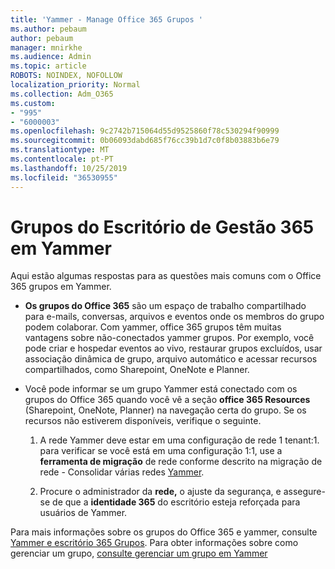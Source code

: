 ```yaml
---
title: 'Yammer - Manage Office 365 Grupos '
ms.author: pebaum
author: pebaum
manager: mnirkhe
ms.audience: Admin
ms.topic: article
ROBOTS: NOINDEX, NOFOLLOW
localization_priority: Normal
ms.collection: Adm_O365
ms.custom:
- "995"
- "6000003"
ms.openlocfilehash: 9c2742b715064d55d9525860f78c530294f90999
ms.sourcegitcommit: 0b06093dabd685f76cc39b1d7c0f8b03883b6e79
ms.translationtype: MT
ms.contentlocale: pt-PT
ms.lasthandoff: 10/25/2019
ms.locfileid: "36530955"
---
```

# <a name="manage-office-365-groups-in-yammer"></a>Grupos do Escritório de Gestão 365 em Yammer

Aqui estão algumas respostas para as questões mais comuns com o Office 365 grupos em Yammer.

* **Os grupos do Office 365** são um espaço de trabalho compartilhado para e-mails, conversas, arquivos e eventos onde os membros do grupo podem colaborar. Com yammer, office 365 grupos têm muitas vantagens sobre não-conectados yammer grupos. Por exemplo, você pode criar e hospedar eventos ao vivo, restaurar grupos excluídos, usar associação dinâmica de grupo, arquivo automático e acessar recursos compartilhados, como Sharepoint, OneNote e Planner.

* Você pode informar se um grupo Yammer está conectado com os grupos do Office 365 quando você vê a seção **office 365 Resources** (Sharepoint, OneNote, Planner) na navegação certa do grupo. Se os recursos não estiverem disponíveis, verifique o seguinte.

  1. A rede Yammer deve estar em uma configuração de rede 1 tenant:1. para verificar se você está em uma configuração 1:1, use a **ferramenta de migração** de rede conforme descrito na migração de rede - Consolidar várias redes [Yammer](https://docs.microsoft.com/yammer/configure-your-yammer-network/consolidate-multiple-yammer-networks).

  2. Procure o administrador da **rede,** o ajuste da segurança, e assegure-se de que a **identidade 365** do escritório esteja reforçada para usuários de Yammer.

Para mais informações sobre os grupos do Office 365 e yammer, consulte [Yammer e escritório 365 Grupos](https://docs.microsoft.com/yammer/manage-yammer-groups/yammer-and-office-365-groups?redirectSourcePath=%252fen-us%252farticle%252fYammer-and-Office-365-Groups-d8c239dc-a48b-47ab-b85e-6b4b8191a869). Para obter informações sobre como gerenciar um grupo, [consulte gerenciar um grupo em Yammer](https://support.office.com/article/Manage-a-group-in-Yammer-6e05c6d6-5548-4c88-89cd-e6757a514ef2)

